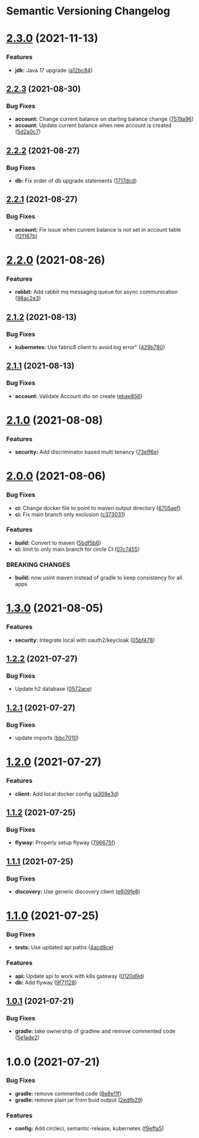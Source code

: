 # Semantic Versioning Changelog

# [2.3.0](https://github.com/JayDamon/setzer-account-service/compare/v2.2.3...v2.3.0) (2021-11-13)


### Features

* **jdk:** Java 17 upgrade ([a12bc84](https://github.com/JayDamon/setzer-account-service/commit/a12bc84191f38b56eb23dbafa55ab83539f12dbe))

## [2.2.3](https://github.com/JayDamon/setzer-account-service/compare/v2.2.2...v2.2.3) (2021-08-30)


### Bug Fixes

* **account:** Change current balance on starting balance change ([7519a96](https://github.com/JayDamon/setzer-account-service/commit/7519a9632775b3cd2627c9f1395c9fb649d325b3))
* **account:** Update current balance when new account is created ([5d2a0c7](https://github.com/JayDamon/setzer-account-service/commit/5d2a0c7b2c7cc4adc105342bbc7ab39288671121))

## [2.2.2](https://github.com/JayDamon/setzer-account-service/compare/v2.2.1...v2.2.2) (2021-08-27)


### Bug Fixes

* **db:** Fix order of db upgrade statements ([1717dcd](https://github.com/JayDamon/setzer-account-service/commit/1717dcd45ef5fc36f01aeac103204806ec8e2367))

## [2.2.1](https://github.com/JayDamon/setzer-account-service/compare/v2.2.0...v2.2.1) (2021-08-27)


### Bug Fixes

* **account:** Fix issue when current balance is not set in account table ([f2f167b](https://github.com/JayDamon/setzer-account-service/commit/f2f167b37d7d0fe077d4e8d5ec04972ebdbfca18))

# [2.2.0](https://github.com/JayDamon/setzer-account-service/compare/v2.1.2...v2.2.0) (2021-08-26)


### Features

* **rabbit:** Add rabbit mq messaging queue for async communication ([98ac2e3](https://github.com/JayDamon/setzer-account-service/commit/98ac2e34a5056c9dbed37a6f1a565e4ac0a5485f))

## [2.1.2](https://github.com/JayDamon/setzer-account-service/compare/v2.1.1...v2.1.2) (2021-08-13)


### Bug Fixes

* **kubernetes:** Use fabric8 client to avoid log error" ([429b780](https://github.com/JayDamon/setzer-account-service/commit/429b780a87366234bca5fbc200af4a58bc88e641))

## [2.1.1](https://github.com/JayDamon/setzer-account-service/compare/v2.1.0...v2.1.1) (2021-08-13)


### Bug Fixes

* **account:** Validate Account dto on create ([ebae856](https://github.com/JayDamon/setzer-account-service/commit/ebae8564d922fe09f78658da962560a41d1ed59b))

# [2.1.0](https://github.com/JayDamon/setzer-account-service/compare/v2.0.0...v2.1.0) (2021-08-08)


### Features

* **security:** Add discriminator based multi tenancy ([73eff6e](https://github.com/JayDamon/setzer-account-service/commit/73eff6ef3abc536d8de1b3cc38c3322fc175b2c2))

# [2.0.0](https://github.com/JayDamon/setzer-account-service/compare/v1.3.0...v2.0.0) (2021-08-06)


### Bug Fixes

* **ci:** Change docker file to point to maven output directory ([6705aef](https://github.com/JayDamon/setzer-account-service/commit/6705aef1f8a7718ea299d2c0c64ef2cd276c585a))
* **ci:** Fix main branch only exclusion ([c373031](https://github.com/JayDamon/setzer-account-service/commit/c3730313896c2d7196873fe6a4947b90085c3fd7))


### Features

* **build:** Convert to maven ([5bdf5b6](https://github.com/JayDamon/setzer-account-service/commit/5bdf5b6cebc50c0f0a86d307ebe2eae17b8afac5))
* **ci:** limit to only main branch for circle CI ([07c7455](https://github.com/JayDamon/setzer-account-service/commit/07c7455833d44573b8a684707733ff2054ece0a2))


### BREAKING CHANGES

* **build:** now usint maven instead of gradle to keep consistency for all apps

# [1.3.0](https://github.com/JayDamon/setzer-account-service/compare/v1.2.2...v1.3.0) (2021-08-05)


### Features

* **security:** Integrate local with oauth2/keycloak ([05bf478](https://github.com/JayDamon/setzer-account-service/commit/05bf4783177d01ed46c1fc46e600364cdee89534))

## [1.2.2](https://github.com/JayDamon/setzer-account-service/compare/v1.2.1...v1.2.2) (2021-07-27)


### Bug Fixes

* Update h2 database ([0572ace](https://github.com/JayDamon/setzer-account-service/commit/0572ace2aab74683212c48b74e368f952b8c23b7))

## [1.2.1](https://github.com/JayDamon/setzer-account-service/compare/v1.2.0...v1.2.1) (2021-07-27)


### Bug Fixes

* update imports ([bbc7010](https://github.com/JayDamon/setzer-account-service/commit/bbc7010312b02bdc973f9ccf7fb4c5769d9468c6))

# [1.2.0](https://github.com/JayDamon/setzer-account-service/compare/v1.1.2...v1.2.0) (2021-07-27)


### Features

* **client:** Add local docker config ([a308e3d](https://github.com/JayDamon/setzer-account-service/commit/a308e3d56cfdde5f5bb960d83d97022a5c5b549f))

## [1.1.2](https://github.com/JayDamon/setzer-account-service/compare/v1.1.1...v1.1.2) (2021-07-25)


### Bug Fixes

* **flyway:** Properly setup flyway ([796675f](https://github.com/JayDamon/setzer-account-service/commit/796675fc2e258dc707f6c2b81d3aff718022f8e4))

## [1.1.1](https://github.com/JayDamon/setzer-account-service/compare/v1.1.0...v1.1.1) (2021-07-25)


### Bug Fixes

* **discovery:** Use generic discovery client ([e609fe8](https://github.com/JayDamon/setzer-account-service/commit/e609fe88a639c841c5ce2085dd56518f81ef1067))

# [1.1.0](https://github.com/JayDamon/setzer-account-service/compare/v1.0.1...v1.1.0) (2021-07-25)


### Bug Fixes

* **tests:** Use updated api paths ([4acd9ce](https://github.com/JayDamon/setzer-account-service/commit/4acd9cef028e9d62f62e8f5000d9b6eaecd8d19f))


### Features

* **api:** Update api to work with k8s gateway ([0120d9d](https://github.com/JayDamon/setzer-account-service/commit/0120d9d6d7dcff0c0e8418ec25f95e94769ff8bd))
* **db:** Add flyway ([9f71128](https://github.com/JayDamon/setzer-account-service/commit/9f711280c5d2e3243a1a3a1d0aba24b254717272))

## [1.0.1](https://github.com/JayDamon/setzer-account-service/compare/v1.0.0...v1.0.1) (2021-07-21)


### Bug Fixes

* **gradle:** take ownership of gradlew and remove commented code ([5e1ade2](https://github.com/JayDamon/setzer-account-service/commit/5e1ade20604e729373ef9c44d509e1705440966c))

# 1.0.0 (2021-07-21)


### Bug Fixes

* **gradle:** remove commented code ([8e8e11f](https://github.com/JayDamon/setzer-account-service/commit/8e8e11fc16aa8f932dfed4a9d29dda52ca469ad4))
* **gradle:** remove plain jar from buid output ([2edfb29](https://github.com/JayDamon/setzer-account-service/commit/2edfb29887ea578186b28a83b0bc06011dab7573))


### Features

* **config:** Add circleci, semantic-release, kubernetes ([f9effa5](https://github.com/JayDamon/setzer-account-service/commit/f9effa52ac3c3d9aaa27aa953ef8bc9c963849fb))
